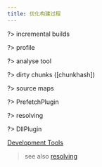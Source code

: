 ```yaml
---
title: 优化构建过程
---
```


?> incremental builds

?> profile

?> analyse tool

?> dirty chunks ([chunkhash])

?> source maps

?> PrefetchPlugin

?> resolving

?> DllPlugin

[Development Tools](/guides/development/#choosing-a-tool)

> see also [resolving](/concepts/module-resolution/#resolving-rules-in-webpack)
